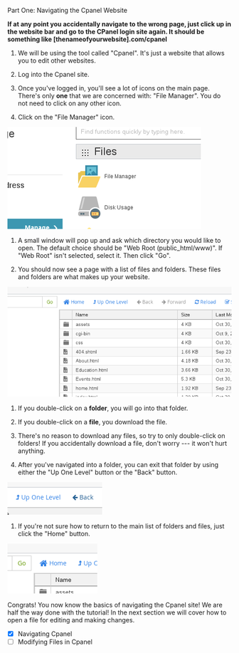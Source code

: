 Part One: Navigating the Cpanel Website

**If at any point you accidentally navigate to the wrong page, just click up in the website bar and go to the CPanel login site again. It should be something like [thenameofyourwebsite].com/cpanel**

1. We will be using the tool called "Cpanel". It's just a website that allows you to edit other websites.

1. Log into the Cpanel site.

1. Once you've logged in, you'll see a lot of icons on the main page. There's only **one** that we are concerned with: "File Manager". You do not need to click on any other icon.

1. Click on the "File Manager" icon.

  ![Image of File Manager](./images/FileManager.png)

1. A small window will pop up and ask which directory you would like to open. The default choice should be "Web Root (public_html/www)". If "Web Root" isn't selected, select it. Then click "Go".

1. You should now see a page with a list of files and folders. These files and folders are what makes up your website.

  ![Image of File List Overview](./images/FileListOverview.png)

1. If you double-click on a **folder**, you will go into that folder.

1. If you double-click on a **file**, you download the file.

1. There's no reason to download any files, so try to only double-click on folders! If you accidentally download a file, don't worry --- it won't hurt anything.

1. After you've navigated into a folder, you can exit that folder by using either the "Up One Level" button or the "Back" button.

  ![Image of Up and Back Navigation Buttons](./images/UpAndBack.png)

1. If you're not sure how to return to the main list of folders and files, just click the "Home" button.

  ![Image of Home](./images/Home.png)

Congrats! You now know the basics of navigating the Cpanel site! We are half the way done with the tutorial! In the next section we will cover how to open a file for editing and making changes.
- [x] Navigating Cpanel
- [ ] Modifying Files in Cpanel
